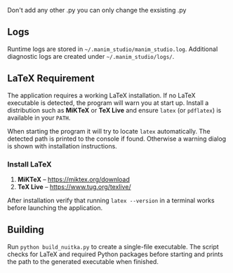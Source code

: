 Don't add any other .py you can only change the exsisting .py

## Logs
Runtime logs are stored in `~/.manim_studio/manim_studio.log`. Additional
diagnostic logs are created under `~/.manim_studio/logs/`.

## LaTeX Requirement
The application requires a working LaTeX installation. If no LaTeX executable
is detected, the program will warn you at start up. Install a distribution such
as **MiKTeX** or **TeX Live** and ensure `latex` (or `pdflatex`) is available in
your `PATH`.

When starting the program it will try to locate `latex` automatically. The
detected path is printed to the console if found. Otherwise a warning dialog is
shown with installation instructions.

### Install LaTeX
1. **MiKTeX** – <https://miktex.org/download>
2. **TeX Live** – <https://www.tug.org/texlive/>

After installation verify that running `latex --version` in a terminal works
before launching the application.

## Building
Run `python build_nuitka.py` to create a single-file executable. The script
checks for LaTeX and required Python packages before starting and prints the
path to the generated executable when finished.

